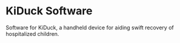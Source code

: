 # KiDuck Software
Software for KiDuck, a handheld device for aiding swift recovery of hospitalized children.